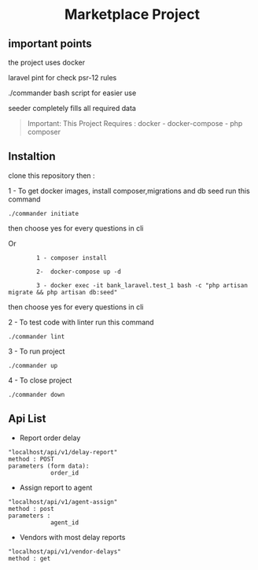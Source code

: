 <p align="center">
<h1 align="center">Marketplace Project</h1>
</p>

## important points
the project uses docker</br>

laravel pint for check  psr-12 rules</br>

./commander bash script for easier use</br>

seeder completely fills all required data</br>





> Important: This Project Requires : docker - docker-compose - php composer 



## Instaltion
clone this repository then : 

1 - To get docker images, install composer,migrations and db seed run this command
```
./commander initiate
```
then choose yes for every questions in cli </br>

Or
```
        1 - composer install
    
        2-  docker-compose up -d

        3 - docker exec -it bank_laravel.test_1 bash -c "php artisan migrate && php artisan db:seed"
```

then choose yes for every questions in cli

2 - To test code with linter run this command
```
./commander lint
```

3 - To run project
```
./commander up
```
4 - To close project
```
./commander down
```
## Api List
- Report order delay
```
"localhost/api/v1/delay-report"
method : POST
parameters (form data): 
            order_id 
```

- Assign report to agent
```
"localhost/api/v1/agent-assign"
method : post
parameters : 
            agent_id
```
- Vendors with most delay reports
```
"localhost/api/v1/vendor-delays"
method : get

```
